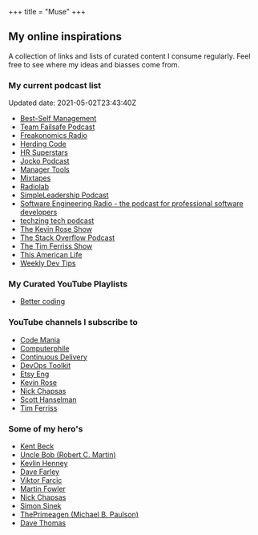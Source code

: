 +++
title = "Muse"
+++

## My online inspirations

A collection of links and lists of curated content I consume regularly. Feel
free to see where my ideas and biasses come from.

### My current podcast list

Updated date: 2021-05-02T23:43:40Z

- [Best-Self Management](https://humansnotresources.libsyn.com/rss)
- [Team Failsafe Podcast](https://teamfailsafe.libsyn.com/rss)
- [Freakonomics Radio](https://www.omnycontent.com/d/playlist/aaea4e69-af51-495e-afc9-a9760146922b/14a43378-edb2-49be-8511-ab0d000a7030/d1b9612f-bb1b-4b85-9c0c-ab0d004ab37a/podcast.rss)
- [Herding Code](http://feeds.feedburner.com/herdingcode)
- [HR Superstars](https://feeds.sounder.fm/10899/rss.xml)
- [Jocko Podcast](https://feeds.redcircle.com/64a89f88-a245-4098-8d8d-496325ec4f74)
- [Manager Tools](https://files.manager-tools.com/files/public/feeds/manager-tools-podcasts.xml)
- [Mixtapes](http://www.loop.co.nz/loopkast.xml)
- [Radiolab](http://feeds.wnyc.org/radiolab)
- [SimpleLeadership Podcast](https://simpleleadership.libsyn.com/rss)
- [Software Engineering Radio - the podcast for professional software developers](https://seradio.libsyn.com/rss)
- [techzing tech podcast](http://techzinglive.com/?feed=podcast)
- [The Kevin Rose Show](https://rss.simplecast.com/podcasts/3408/rss)
- [The Stack Overflow Podcast](https://stackoverflow.blog/podcasts/?feed=podcast)
- [The Tim Ferriss Show](https://rss.art19.com/tim-ferriss-show)
- [This American Life](http://feed.thisamericanlife.org/talpodcast)
- [Weekly Dev Tips](https://feeds.simplecast.com/W8bGHhCA)

### My Curated YouTube Playlists

- [Better coding](https://www.youtube.com/watch?v=T3tIt_rT0xg&list=PLbB0DkO_4qsTM3LAO-1d7lkvY2PtRyEpQ)

### YouTube channels I subscribe to

- [Code Mania](https://www.youtube.com/channel/UCI6gWO_qb1g7moWMIyJFLjQ)
- [Computerphile](https://www.youtube.com/user/Computerphile)
- [Continuous Delivery](https://www.youtube.com/channel/UCCfqyGl3nq_V0bo64CjZh8g)
- [DevOps Toolkit](https://www.youtube.com/channel/UCfz8x0lVzJpb_dgWm9kPVrw)
- [Etsy Eng](https://www.youtube.com/user/etsyengineering)
- [Kevin Rose](https://www.youtube.com/user/kevinrose)
- [Nick Chapsas](https://www.youtube.com/user/ElfocrashDev)
- [Scott Hanselman](https://www.youtube.com/user/shanselman)
- [Tim Ferriss](https://www.youtube.com/user/masterlock77)

### Some of my hero's

- [Kent Beck](https://www.kentbeck.com/)
- [Uncle Bob (Robert C. Martin)](https://blog.cleancoder.com/)
- [Kevlin Henney](https://www.youtube.com/c/KevlinHenney)
- [Dave Farley](https://www.davefarley.net/)
- [Viktor Farcic](https://www.devopstoolkitseries.com/)
- [Martin Fowler](https://www.martinfowler.com/)
- [Nick Chapsas](https://www.youtube.com/@nickchapsas)
- [Simon Sinek](https://simonsinek.com/)
- [ThePrimeagen (Michael B. Paulson)](https://github.com/ThePrimeagen)
- [Dave Thomas](https://youtu.be/Nbdjzd22Z3A?si=K8nfPE3BWPshyuOR)
